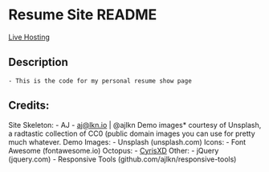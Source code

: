 # Resume Site README
[Live Hosting](http://www.lukeparisdreyer.space/)

## Description
	- This is the code for my personal resume show page

## Credits:
Site Skeleton:
	- AJ
	- aj@lkn.io | @ajlkn
Demo images* courtesy of Unsplash, a radtastic collection of CC0 (public domain images
you can use for pretty much whatever.
Demo Images:
	- Unsplash (unsplash.com)
Icons:
	- Font Awesome (fontawesome.io)
Octopus:
	- [CyrisXD](https://codepen.io/CyrisXD/)
Other:
	- jQuery (jquery.com)
	- Responsive Tools (github.com/ajlkn/responsive-tools)